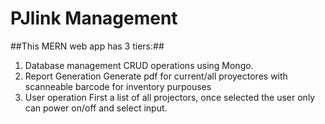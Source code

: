 # PJlink Management

##This MERN web app has 3 tiers:##

1. Database management
CRUD operations using Mongo.
2. Report Generation
Generate pdf for current/all proyectores with scanneable barcode for inventory purpouses
3. User operation
First a list of all projectors, once selected the user only can power on/off and select input.
